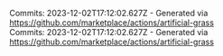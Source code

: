 Commits: 2023-12-02T17:12:02.627Z - Generated via https://github.com/marketplace/actions/artificial-grass
<br>
Commits: 2023-12-02T17:12:02.627Z - Generated via https://github.com/marketplace/actions/artificial-grass
<br>
